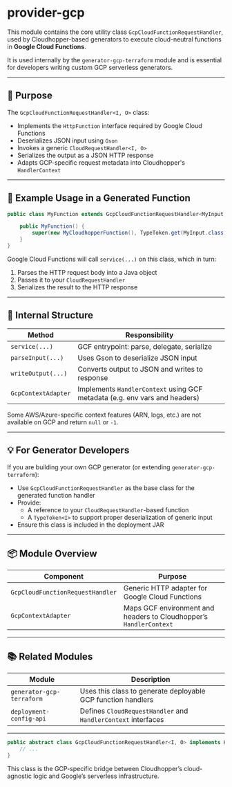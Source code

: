 # provider-gcp

This module contains the core utility class `GcpCloudFunctionRequestHandler`, used by Cloudhopper-based generators to execute cloud-neutral functions in **Google Cloud Functions**.

It is used internally by the `generator-gcp-terraform` module and is essential for developers writing custom GCP serverless generators.

---

## 🧩 Purpose

The `GcpCloudFunctionRequestHandler<I, O>` class:

- Implements the `HttpFunction` interface required by Google Cloud Functions
- Deserializes JSON input using `Gson`
- Invokes a generic `CloudRequestHandler<I, O>`
- Serializes the output as a JSON HTTP response
- Adapts GCP-specific request metadata into Cloudhopper's `HandlerContext`

---

## 🔧 Example Usage in a Generated Function

```java
public class MyFunction extends GcpCloudFunctionRequestHandler<MyInput, MyOutput> {

    public MyFunction() {
        super(new MyCloudhopperFunction(), TypeToken.get(MyInput.class));
    }
}
```

Google Cloud Functions will call `service(...)` on this class, which in turn:

1. Parses the HTTP request body into a Java object
2. Passes it to your `CloudRequestHandler`
3. Serializes the result to the HTTP response

---

## 🧠 Internal Structure

| Method | Responsibility |
|--------|----------------|
| `service(...)` | GCF entrypoint: parse, delegate, serialize |
| `parseInput(...)` | Uses Gson to deserialize JSON input |
| `writeOutput(...)` | Converts output to JSON and writes to response |
| `GcpContextAdapter` | Implements `HandlerContext` using GCF metadata (e.g. env vars and headers) |

Some AWS/Azure-specific context features (ARN, logs, etc.) are not available on GCP and return `null` or `-1`.

---

## 💡 For Generator Developers

If you are building your own GCP generator (or extending `generator-gcp-terraform`):

- Use `GcpCloudFunctionRequestHandler` as the base class for the generated function handler
- Provide:
  - A reference to your `CloudRequestHandler`-based function
  - A `TypeToken<I>` to support proper deserialization of generic input
- Ensure this class is included in the deployment JAR

---

## 📦 Module Overview

| Component | Purpose |
|----------|---------|
| `GcpCloudFunctionRequestHandler` | Generic HTTP adapter for Google Cloud Functions |
| `GcpContextAdapter` | Maps GCF environment and headers to Cloudhopper’s `HandlerContext` |

---

## 📚 Related Modules

| Module | Description |
|--------|-------------|
| `generator-gcp-terraform` | Uses this class to generate deployable GCP function handlers |
| `deployment-config-api` | Defines `CloudRequestHandler` and `HandlerContext` interfaces |

---

```java title="GcpCloudFunctionRequestHandler.java"
public abstract class GcpCloudFunctionRequestHandler<I, O> implements HttpFunction {
    // ...
}
```

This class is the GCP-specific bridge between Cloudhopper’s cloud-agnostic logic and Google’s serverless infrastructure.
